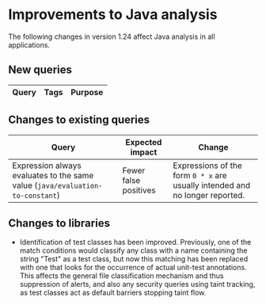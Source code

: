 # Improvements to Java analysis

The following changes in version 1.24 affect Java analysis in all applications.

## New queries

| **Query**                   | **Tags**  | **Purpose**                                                        |
|-----------------------------|-----------|--------------------------------------------------------------------|

## Changes to existing queries

| **Query**                    | **Expected impact**    | **Change**                        |
|------------------------------|------------------------|-----------------------------------|
| Expression always evaluates to the same value (`java/evaluation-to-constant`) | Fewer false positives | Expressions of the form `0 * x` are usually intended and no longer reported. |

## Changes to libraries

* Identification of test classes has been improved. Previously, one of the
  match conditions would classify any class with a name containing the string
  "Test" as a test class, but now this matching has been replaced with one that
  looks for the occurrence of actual unit-test annotations. This affects the
  general file classification mechanism and thus suppression of alerts, and
  also any security queries using taint tracking, as test classes act as
  default barriers stopping taint flow.
